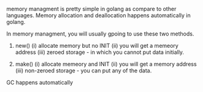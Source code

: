 memory managment is pretty simple in golang as compare to other languages. Memory allocation and deallocation happens automatically in golang.

In memory managment, you will usually gpoing to use these two methods.
1. new()
(i) allocate memory but no INIT
(ii) you will get a memeory address
(iii) zeroed storage - in which you cannot put data initially.

2. make()
(i) allocate memeory and INIT
(ii) you will get a memory address
(iii) non-zeroed storage - you can put any of the data.

GC happens automatically
